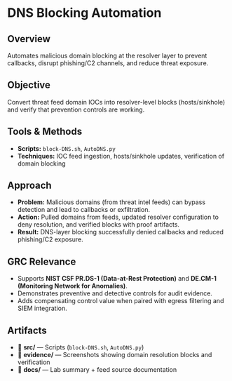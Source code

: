 # DNS Blocking Automation

## Overview
Automates malicious domain blocking at the resolver layer to prevent callbacks, disrupt phishing/C2 channels, and reduce threat exposure.  

## Objective
Convert threat feed domain IOCs into resolver-level blocks (hosts/sinkhole) and verify that prevention controls are working.  

## Tools & Methods
- **Scripts:** `block-DNS.sh`, `AutoDNS.py`  
- **Techniques:** IOC feed ingestion, hosts/sinkhole updates, verification of domain blocking  

## Approach
- **Problem:** Malicious domains (from threat intel feeds) can bypass detection and lead to callbacks or exfiltration.  
- **Action:** Pulled domains from feeds, updated resolver configuration to deny resolution, and verified blocks with proof artifacts.  
- **Result:** DNS-layer blocking successfully denied callbacks and reduced phishing/C2 exposure.  

## GRC Relevance
- Supports **NIST CSF PR.DS-1 (Data-at-Rest Protection)** and **DE.CM-1 (Monitoring Network for Anomalies)**.  
- Demonstrates preventive and detective controls for audit evidence.  
- Adds compensating control value when paired with egress filtering and SIEM integration.  

## Artifacts
- 📁 **src/** — Scripts (`block-DNS.sh`, `AutoDNS.py`)  
- 📁 **evidence/** — Screenshots showing domain resolution blocks and verification  
- 📁 **docs/** — Lab summary + feed source documentation  
